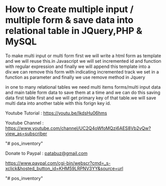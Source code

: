 How to Create multiple input / multiple form & save data into relational table in JQuery,PHP & MySQL
=============================================================================================

To make multi input or multi form first we will write a html form  as template and we will reuse this.in Javascript we will set incremented id and function with regular expression and finally we will append this template into a div.we can remove this form with indicating incremented track we set in a function as parameter and finally we use remove method in Jquery 

in one to many relational tables we need multi items forms/multi input data and main table form data to save them at a time and we can do this saving data first table first and we will get primary key of that table.we will save multi data into another table with this forign key id.


Youtube Tutorial : https://youtu.be/IkdsHu06hms

Youtube Channel : https://www.youtube.com/channel/UC2Q4oWfoMQzi6AES8Vb2vQw?view_as=subscriber

"# pos_inventory" 

Donate to Paypal : patabuz@gmail.com

https://www.paypal.com/cgi-bin/webscr?cmd=_s-xclick&hosted_button_id=KHM59LRPNV3YY&source=url

"# pos_inventory" 
